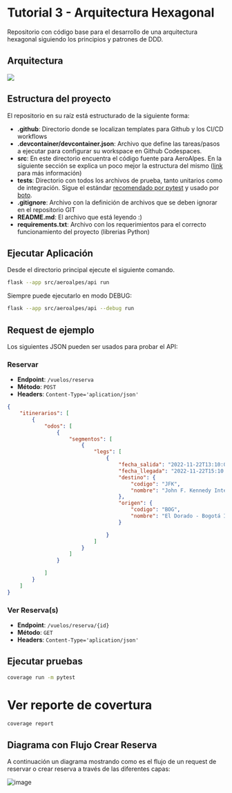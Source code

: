 # Tutorial 3 - Arquitectura Hexagonal

Repositorio con código base para el desarrollo de una arquitectura hexagonal siguiendo los principios y patrones de DDD.


## Arquitectura

[![](https://img.plantuml.biz/plantuml/png/ZLJ9JiGm3BttAwov01BY6q0iuiW1SKKcyNJCf778mYB4l-Eqj51cAeqlJVpS-FdPoNdA67FfN7C43wmRi0G1NmfbIl242Iq2US3uKZYJoIKYREWTM_7ecYQWsM9Bi4hHhE2p0RN9XnG5NQ0q8dCqy0emWNudq4icYDnkCiXwXbIxzZO8-vpWzlx-3kWz54fP4hmomet3j3sRuidR_hHcDx4Hl-Qsppqi5zB_0wjTzYxLmB1u5UW3q1XA0WWEgrnKzREef0wYGi_K1IUf9pDk5kZim0CXowtKf5tLGflp0I4MKYhLgIKO2baE8jE9BIENd_MVliqbT4m-qse_kj7pdNPzFnfqTXQnIAfiUhJiiMEp6FTA6pOzsGMyq5Z9i9p2lXRK_IbuTjoLTEoLJbNIKojA3LXxG9qMZ_PVTDB1K5Mi03dGNh2Jtvi2nnWSctvkJcU_sI494B1VHwnDBFqrEpceQOd8ladSzhMEcuKQT-1g5qzrRCmqq4M9iqLBzNPqHPspS7qP84cGcD7NcV_xCEmXF4Z-rPohHr-PRm00)](https://editor.plantuml.com/uml/ZLJ9JiGm3BttAwov01BY6q0iuiW1SKKcyNJCf778mYB4l-Eqj51cAeqlJVpS-FdPoNdA67FfN7C43wmRi0G1NmfbIl242Iq2US3uKZYJoIKYREWTM_7ecYQWsM9Bi4hHhE2p0RN9XnG5NQ0q8dCqy0emWNudq4icYDnkCiXwXbIxzZO8-vpWzlx-3kWz54fP4hmomet3j3sRuidR_hHcDx4Hl-Qsppqi5zB_0wjTzYxLmB1u5UW3q1XA0WWEgrnKzREef0wYGi_K1IUf9pDk5kZim0CXowtKf5tLGflp0I4MKYhLgIKO2baE8jE9BIENd_MVliqbT4m-qse_kj7pdNPzFnfqTXQnIAfiUhJiiMEp6FTA6pOzsGMyq5Z9i9p2lXRK_IbuTjoLTEoLJbNIKojA3LXxG9qMZ_PVTDB1K5Mi03dGNh2Jtvi2nnWSctvkJcU_sI494B1VHwnDBFqrEpceQOd8ladSzhMEcuKQT-1g5qzrRCmqq4M9iqLBzNPqHPspS7qP84cGcD7NcV_xCEmXF4Z-rPohHr-PRm00)


## Estructura del proyecto

El repositorio en su raíz está estructurado de la siguiente forma:

- **.github**: Directorio donde se localizan templates para Github y los CI/CD workflows 
- **.devcontainer/devcontainer.json**: Archivo que define las tareas/pasos a ejecutar para configurar su workspace en Github Codespaces.
- **src**: En este directorio encuentra el código fuente para AeroAlpes. En la siguiente sección se explica un poco mejor la estructura del mismo ([link](https://blog.ionelmc.ro/2014/05/25/python-packaging/#the-structure%3E) para más información)
- **tests**: Directorio con todos los archivos de prueba, tanto unitarios como de integración. Sigue el estándar [recomendado por pytest](https://docs.pytest.org/en/7.1.x/explanation/goodpractices.html) y usado por [boto](https://github.com/boto/boto).
- **.gitignore**: Archivo con la definición de archivos que se deben ignorar en el repositorio GIT
- **README.md**: El archivo que está leyendo :)
- **requirements.txt**: Archivo con los requerimientos para el correcto funcionamiento del proyecto (librerias Python)


## Ejecutar Aplicación

Desde el directorio principal ejecute el siguiente comando.

```bash
flask --app src/aeroalpes/api run
```

Siempre puede ejecutarlo en modo DEBUG:

```bash
flask --app src/aeroalpes/api --debug run
```


## Request de ejemplo

Los siguientes JSON pueden ser usados para probar el API:

### Reservar

- **Endpoint**: `/vuelos/reserva`
- **Método**: `POST`
- **Headers**: `Content-Type='aplication/json'`

```json
{
    "itinerarios": [
        {
            "odos": [
                {
                    "segmentos": [
                        {
                            "legs": [
                                {
                                    "fecha_salida": "2022-11-22T13:10:00Z",
                                    "fecha_llegada": "2022-11-22T15:10:00Z",
                                    "destino": {
                                        "codigo": "JFK",
                                        "nombre": "John F. Kennedy International Airport"
                                    },
                                    "origen": {
                                        "codigo": "BOG",
                                        "nombre": "El Dorado - Bogotá International Airport (BOG)"
                                    }

                                }
                            ]
                        }
                    ]
                }

            ]
        }
    ]
}
```

### Ver Reserva(s)

- **Endpoint**: `/vuelos/reserva/{id}`
- **Método**: `GET`
- **Headers**: `Content-Type='aplication/json'`

## Ejecutar pruebas

```bash
coverage run -m pytest
```

# Ver reporte de covertura
```bash
coverage report
```
## Diagrama con Flujo Crear Reserva
A continuación un diagrama mostrando como es el flujo de un request de reservar o crear reserva  a través de las diferentes capas:

![image](https://github.com/user-attachments/assets/70b93bd8-b799-4f96-8a0f-708341d91187)
